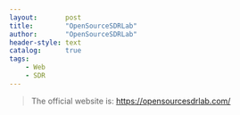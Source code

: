 ```yaml
---
layout:       post
title:        "OpenSourceSDRLab"
author:       "OpenSourceSDRLab"
header-style: text
catalog:      true
tags:
    - Web
    - SDR
---
```


> The official website is: https://opensourcesdrlab.com/
